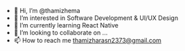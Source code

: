 - 👋 Hi, I’m @thamizhema
- 👀 I’m interested in Software Development & UI/UX Design 
- 🌱 I’m currently learning React Native
- 💞️ I’m looking to collaborate on ...
- 📫 How to reach me thamizharasn2373@gmail.com

<!---
thamizhema/thamizhema is a ✨ special ✨ repository because its `README.md` (this file) appears on your GitHub profile.
You can click the Preview link to take a look at your changes.
--->
